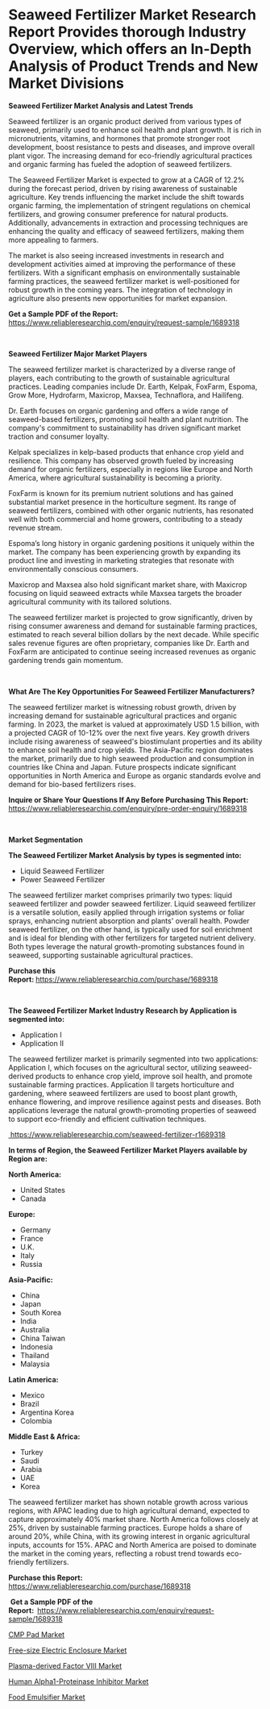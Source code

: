 <p><h1>Seaweed Fertilizer Market Research Report Provides thorough Industry Overview, which offers an In-Depth Analysis of Product Trends and New Market Divisions</h1></p><p><strong>Seaweed Fertilizer Market Analysis and Latest Trends</strong></p>
<p><p>Seaweed fertilizer is an organic product derived from various types of seaweed, primarily used to enhance soil health and plant growth. It is rich in micronutrients, vitamins, and hormones that promote stronger root development, boost resistance to pests and diseases, and improve overall plant vigor. The increasing demand for eco-friendly agricultural practices and organic farming has fueled the adoption of seaweed fertilizers.</p><p>The Seaweed Fertilizer Market is expected to grow at a CAGR of 12.2% during the forecast period, driven by rising awareness of sustainable agriculture. Key trends influencing the market include the shift towards organic farming, the implementation of stringent regulations on chemical fertilizers, and growing consumer preference for natural products. Additionally, advancements in extraction and processing techniques are enhancing the quality and efficacy of seaweed fertilizers, making them more appealing to farmers.</p><p>The market is also seeing increased investments in research and development activities aimed at improving the performance of these fertilizers. With a significant emphasis on environmentally sustainable farming practices, the seaweed fertilizer market is well-positioned for robust growth in the coming years. The integration of technology in agriculture also presents new opportunities for market expansion.</p></p>
<p><strong>Get a Sample PDF of the Report:&nbsp;</strong> <a href="https://www.reliableresearchiq.com/enquiry/request-sample/1689318?utm_campaign=973&utm_medium=2&utm_source=Github&utm_content=ia&utm_term=06012025&utm_id=seaweed-fertilizer">https://www.reliableresearchiq.com/enquiry/request-sample/1689318</a></p>
<p>&nbsp;</p>
<p><strong>Seaweed Fertilizer Major Market Players</strong></p>
<p><p>The seaweed fertilizer market is characterized by a diverse range of players, each contributing to the growth of sustainable agricultural practices. Leading companies include Dr. Earth, Kelpak, FoxFarm, Espoma, Grow More, Hydrofarm, Maxicrop, Maxsea, Technaflora, and Hailifeng. </p><p>Dr. Earth focuses on organic gardening and offers a wide range of seaweed-based fertilizers, promoting soil health and plant nutrition. The company's commitment to sustainability has driven significant market traction and consumer loyalty. </p><p>Kelpak specializes in kelp-based products that enhance crop yield and resilience. This company has observed growth fueled by increasing demand for organic fertilizers, especially in regions like Europe and North America, where agricultural sustainability is becoming a priority.</p><p>FoxFarm is known for its premium nutrient solutions and has gained substantial market presence in the horticulture segment. Its range of seaweed fertilizers, combined with other organic nutrients, has resonated well with both commercial and home growers, contributing to a steady revenue stream.</p><p>Espoma’s long history in organic gardening positions it uniquely within the market. The company has been experiencing growth by expanding its product line and investing in marketing strategies that resonate with environmentally conscious consumers.</p><p>Maxicrop and Maxsea also hold significant market share, with Maxicrop focusing on liquid seaweed extracts while Maxsea targets the broader agricultural community with its tailored solutions. </p><p>The seaweed fertilizer market is projected to grow significantly, driven by rising consumer awareness and demand for sustainable farming practices, estimated to reach several billion dollars by the next decade. While specific sales revenue figures are often proprietary, companies like Dr. Earth and FoxFarm are anticipated to continue seeing increased revenues as organic gardening trends gain momentum.</p></p>
<p>&nbsp;</p>
<p><strong>What Are The Key Opportunities For Seaweed Fertilizer Manufacturers?</strong></p>
<p><p>The seaweed fertilizer market is witnessing robust growth, driven by increasing demand for sustainable agricultural practices and organic farming. In 2023, the market is valued at approximately USD 1.5 billion, with a projected CAGR of 10-12% over the next five years. Key growth drivers include rising awareness of seaweed's biostimulant properties and its ability to enhance soil health and crop yields. The Asia-Pacific region dominates the market, primarily due to high seaweed production and consumption in countries like China and Japan. Future prospects indicate significant opportunities in North America and Europe as organic standards evolve and demand for bio-based fertilizers rises.</p></p>
<p><strong>Inquire or Share Your Questions If Any Before Purchasing This Report:</strong> <a href="https://www.reliableresearchiq.com/enquiry/pre-order-enquiry/1689318?utm_campaign=973&utm_medium=2&utm_source=Github&utm_content=ia&utm_term=06012025&utm_id=seaweed-fertilizer">https://www.reliableresearchiq.com/enquiry/pre-order-enquiry/1689318</a></p>
<p>&nbsp;</p>
<p><strong>Market Segmentation</strong></p>
<p><strong>The Seaweed Fertilizer Market Analysis by types is segmented into:</strong></p>
<p><ul><li>Liquid Seaweed Fertilizer</li><li>Power Seaweed Fertilizer</li></ul></p>
<p><p>The seaweed fertilizer market comprises primarily two types: liquid seaweed fertilizer and powder seaweed fertilizer. Liquid seaweed fertilizer is a versatile solution, easily applied through irrigation systems or foliar sprays, enhancing nutrient absorption and plants' overall health. Powder seaweed fertilizer, on the other hand, is typically used for soil enrichment and is ideal for blending with other fertilizers for targeted nutrient delivery. Both types leverage the natural growth-promoting substances found in seaweed, supporting sustainable agricultural practices.</p></p>
<p><strong>Purchase this Report:&nbsp;</strong><a href="https://www.reliableresearchiq.com/purchase/1689318?utm_campaign=973&utm_medium=2&utm_source=Github&utm_content=ia&utm_term=06012025&utm_id=seaweed-fertilizer">https://www.reliableresearchiq.com/purchase/1689318</a></p>
<p>&nbsp;</p>
<p><strong>The Seaweed Fertilizer Market Industry Research by Application is segmented into:</strong></p>
<p><ul><li>Application I</li><li>Application II</li></ul></p>
<p><p>The seaweed fertilizer market is primarily segmented into two applications: Application I, which focuses on the agricultural sector, utilizing seaweed-derived products to enhance crop yield, improve soil health, and promote sustainable farming practices. Application II targets horticulture and gardening, where seaweed fertilizers are used to boost plant growth, enhance flowering, and improve resilience against pests and diseases. Both applications leverage the natural growth-promoting properties of seaweed to support eco-friendly and efficient cultivation techniques.</p></p>
<p><a href="https://www.reliableresearchiq.com/seaweed-fertilizer-r1689318?utm_campaign=973&utm_medium=2&utm_source=Github&utm_content=ia&utm_term=06012025&utm_id=seaweed-fertilizer">&nbsp;https://www.reliableresearchiq.com/seaweed-fertilizer-r1689318</a></p>
<p><strong>In terms of Region, the Seaweed Fertilizer Market Players available by Region are:</strong></p>
<p>
    <p> <strong> North America: </strong>
        <ul>
            <li>United States</li>
            <li>Canada</li>
        </ul>
        </p> 
    <p> <strong> Europe: </strong>
        <ul>
            <li>Germany</li>
            <li>France</li>
            <li>U.K.</li>
            <li>Italy</li>
            <li>Russia</li>
        </ul>
        </p> 
    <p> <strong> Asia-Pacific: </strong>
        <ul>
            <li>China</li>
            <li>Japan</li>
            <li>South Korea</li>
            <li>India</li>
            <li>Australia</li>
            <li>China Taiwan</li>
            <li>Indonesia</li>
            <li>Thailand</li>
            <li>Malaysia</li>
        </ul>
        </p> 
    <p> <strong> Latin America: </strong>
        <ul>
            <li>Mexico</li>
            <li>Brazil</li>
            <li>Argentina Korea</li>
            <li>Colombia</li>
        </ul>
        </p> 
    <p> <strong> Middle East & Africa: </strong>
        <ul>
            <li>Turkey</li>
            <li>Saudi</li>
            <li>Arabia</li>
            <li>UAE</li>
            <li>Korea</li>
        </ul>
    </p>
    </p>
<p><p>The seaweed fertilizer market has shown notable growth across various regions, with APAC leading due to high agricultural demand, expected to capture approximately 40% market share. North America follows closely at 25%, driven by sustainable farming practices. Europe holds a share of around 20%, while China, with its growing interest in organic agricultural inputs, accounts for 15%. APAC and North America are poised to dominate the market in the coming years, reflecting a robust trend towards eco-friendly fertilizers.</p></p>
<p><strong>Purchase this Report: </strong><a href="https://www.reliableresearchiq.com/purchase/1689318?utm_campaign=973&utm_medium=2&utm_source=Github&utm_content=ia&utm_term=06012025&utm_id=seaweed-fertilizer">https://www.reliableresearchiq.com/purchase/1689318</a></p>
<p>&nbsp;<strong>Get a Sample PDF of the Report:&nbsp;&nbsp;</strong><a href="https://www.reliableresearchiq.com/enquiry/request-sample/1689318?utm_campaign=973&utm_medium=2&utm_source=Github&utm_content=ia&utm_term=06012025&utm_id=seaweed-fertilizer">https://www.reliableresearchiq.com/enquiry/request-sample/1689318</a></p>
<p><strong></strong></p>
<p><p><a href="https://github.com/antonioc6hal/Market-Research-Report-List-1/blob/main/cmp-pad-market.md?utm_campaign=973&utm_medium=2&utm_source=Github&utm_content=ia&utm_term=06012025&utm_id=seaweed-fertilizer">CMP Pad Market</a></p><p><a href="https://www.linkedin.com/pulse/marketsize2025-2032withcagrof53factorsinfluencinggrowthsu-wly3f?utm_campaign=973&utm_medium=2&utm_source=Github&utm_content=ia&utm_term=06012025&utm_id=seaweed-fertilizer">Free-size Electric Enclosure Market</a></p><p><a href="https://www.linkedin.com/pulse/future-innovation-global-plasma-derived-factor-viii-market-growth-2tobf?utm_campaign=973&utm_medium=2&utm_source=Github&utm_content=ia&utm_term=06012025&utm_id=seaweed-fertilizer">Plasma-derived Factor VIII Market</a></p><p><a href="https://www.linkedin.com/pulse/human-alpha1-proteinase-inhibitor-market-analysis-indicates-fhruf?utm_campaign=973&utm_medium=2&utm_source=Github&utm_content=ia&utm_term=06012025&utm_id=seaweed-fertilizer">Human Alpha1-Proteinase Inhibitor Market</a></p><p><a href="https://github.com/hammelximalschid/Market-Research-Report-List-1/blob/main/food-emulsifier-market.md?utm_campaign=973&utm_medium=2&utm_source=Github&utm_content=ia&utm_term=06012025&utm_id=seaweed-fertilizer">Food Emulsifier Market</a></p></p>